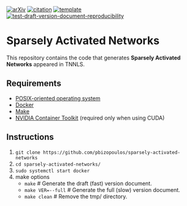 [![arXiv](http://img.shields.io/badge/cs.LG-arXiv%3A1907.06592-B31B1B.svg)](https://arxiv.org/abs/1907.06592)
[![citation](http://img.shields.io/badge/citation-0091FF.svg)](https://scholar.google.com/scholar?q=Sparsely%20Activated%20Networks.%20arXiv%202020)
[![template](http://img.shields.io/badge/template-EEE0B1.svg)](https://github.com/pbizopoulos/a-makefile-for-developing-containerized-latex-technical-documents-template)
[![test-draft-version-document-reproducibility](https://github.com/pbizopoulos/sparsely-activated-networks/workflows/test-draft-version-document-reproducibility/badge.svg)](https://github.com/pbizopoulos/sparsely-activated-networks/actions?query=workflow%3Atest-draft-version-document-reproducibility)

# Sparsely Activated Networks
This repository contains the code that generates **Sparsely Activated Networks** appeared in TNNLS.

## Requirements
- [POSIX-oriented operating system](https://en.wikipedia.org/wiki/POSIX#POSIX-oriented_operating_systems)
- [Docker](https://docs.docker.com/get-docker/)
- [Make](https://www.gnu.org/software/make/)
- [NVIDIA Container Toolkit](https://docs.nvidia.com/datacenter/cloud-native/container-toolkit/install-guide.html#setting-up-nvidia-container-toolkit) (required only when using CUDA)

## Instructions
1. `git clone https://github.com/pbizopoulos/sparsely-activated-networks`
2. `cd sparsely-activated-networks/`
3. `sudo systemctl start docker`
4. make options
    * `make`             # Generate the draft (fast) version document.
    * `make VER=--full`  # Generate the full (slow) version document.
    * `make clean`       # Remove the tmp/ directory.
